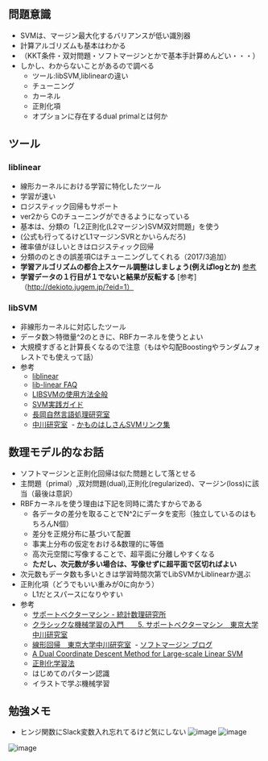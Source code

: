 ## 問題意識
- SVMは、マージン最大化するバリアンスが低い識別器
- 計算アルゴリズムも基本はわかる
- （KKT条件・双対問題・ソフトマージンとかで基本手計算めんどい・・・）
- しかし、わからないことがあるので調べる
  - ツール:libSVM,liblinearの違い
  - チューニング
  - カーネル
  - 正則化項
  - オプションに存在するdual primalとは何か
  
 
## ツール
### liblinear
  - 線形カーネルにおける学習に特化したツール
  - 学習が速い
  - ロジスティック回帰もサポート
  - ver2から Cのチューニングができるようになっている
  - 基本は、分類の「L2正則化(L2マージン)SVM双対問題」を使う
  - (公式も行ってるけどL1マージンSVRとかいらんだろ)
  - 確率値がほしいときはロジスティック回帰
  - 分類ののときの誤差項Cはチューニングしてくれる（2017/3追加） 
  - **学習アルゴリズムの都合上スケール調整はしましょう(例えばlogとか)** [参考](http://kamonohashiperry.com/archives/19)
  - **学習データの１行目が１でないと結果が反転する** [参考]（http://dekioto.jugem.jp/?eid=1）
### libSVM
  - 非線形カーネルに対応したツール
  - データ数＞特徴量^2のときに、RBFカーネルを使うとよい
  - 大規模すぎると計算長くなるので注意（もはや勾配Boostingやランダムフォレストでも使えって話）
- 参考
  - [liblinear](https://www.csie.ntu.edu.tw/~cjlin/liblinear/)
  - [lib-linear FAQ](https://www.csie.ntu.edu.tw/~cjlin/liblinear/FAQ.html)
  - [LIBSVMの使用方法全般](http://data-science.gr.jp/implementation/iml_libsvm_usage.html)
  - [SVM実践ガイド](http://d.hatena.ne.jp/sleepy_yoshi/20120624/p1)
  - [長岡自然言語処理研究室](http://www.jnlp.org/lab/graduates/sannomiya/libsvm)
  - [中川研究室](http://www.r.dl.itc.u-tokyo.ac.jp/node/57)
  - [かものはしさんSVMリンク集](http://kamonohashiperry.com/archives/19)
 
## 数理モデル的なお話
- ソフトマージンと正則化回帰は似た問題として落とせる
- 主問題（primal）,双対問題(dual),正則化(regularized)、マージン(loss)に該当（最後は意訳）
- RBFカーネルを使う理由は下記を同時に満たすからである
  - 各データの差分を取ることでN^2にデータを変形（独立しているのはもちろんN個）
  - 差分を正規分布に基づいて配置
  - 事実上分布の仮定をおける&数理的に等価
  - 高次元空間に写像することで、超平面に分離しやすくなる
  - **ただし、次元数が多い場合は、写像せずに超平面で区切ればよい**
- 次元数もデータ数も多いときは学習時間次第でLibSVMかLiblinearか選ぶ
- 正則化項（どうでもいい重みが0に向かう）
  - L1だとスパースになりやすい
- 参考
  - [サポートベクターマシン - 統計数理研究所](http://www.ism.ac.jp/~fukumizu/ISM_lecture_2006/svm-ism.pdf)
  - [クラシックな機械学習の入門　　5. サポートベクターマシン　東京大学中川研究室](https://www.slideshare.net/hirsoshnakagawa3/kernel1a)
  - [線形回帰　東京大学中川研究室](http://www.r.dl.itc.u-tokyo.ac.jp/~nakagawa/SML1/lineaR1.pdf)
  - [ソフトマージン ブログ](http://aidiary.hatenablog.com/entry/20100503/1272889097)
  - [A Dual Coordinate Descent Method for Large-scale Linear SVM](http://www.cs.virginia.edu/~kc2wc/papers/HCLKS08.pdf)
  - [正則化学習法](http://imi.kyushu-u.ac.jp/~waki/ws2013/slide/suzuki.pdf)
  - はじめてのパターン認識
  - イラストで学ぶ機械学習

## 勉強メモ
- ヒンジ関数にSlack変数入れ忘れてるけど気にしない
![image](https://user-images.githubusercontent.com/36536038/37728455-9f6c36ce-2d7d-11e8-9ba7-e115a6bc8f27.png)
![image](https://user-images.githubusercontent.com/36536038/37728490-b7481e3e-2d7d-11e8-8292-763cf1ad8b7e.png)

![image](https://user-images.githubusercontent.com/36536038/37728470-aee0f676-2d7d-11e8-9b38-e9c14264e866.png)
